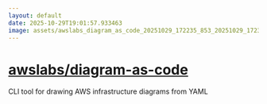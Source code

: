 ```yaml
---
layout: default
date: 2025-10-29T19:01:57.933463
image: assets/awslabs_diagram_as_code_20251029_172235_853_20251029_172335_bd1b2a--20251029T190114950--cropped.png
---
```


# [awslabs/diagram-as-code](https://github.com/awslabs/diagram-as-code/)

CLI tool for drawing AWS infrastructure diagrams from YAML
